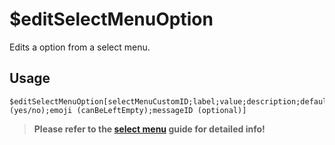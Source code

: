 # $editSelectMenuOption
Edits a option from a select menu.

## Usage
```
$editSelectMenuOption[selectMenuCustomID;label;value;description;default (yes/no);emoji (canBeLeftEmpty);messageID (optional)]
```

> **Please refer to the [select menu](./guides/selectmenu.md) guide for detailed info!**
